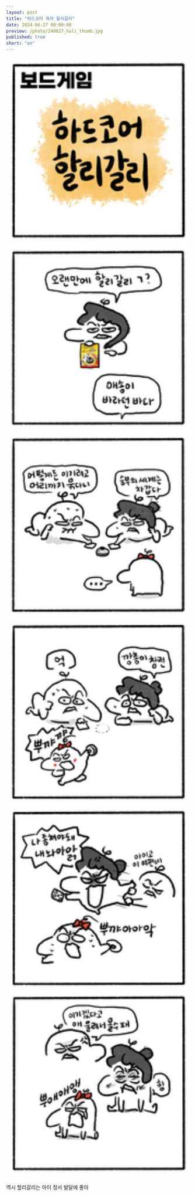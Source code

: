 ```yaml
---
layout: post
title: "하드코어 육아 할리갈리"
date: 2024-06-27 00:00:00
preview: /photo/240627_hali_thumb.jpg
published: true
short: "on"
---
```


<img src="/photo/240627_hali.jpg" width="1000">

역시 할리갈리는 아이 정서 발달에 좋아 <br>













